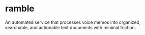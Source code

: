 # ramble
An automated service that processes voice memos into organized, searchable, and actionable text documents with minimal friction.
